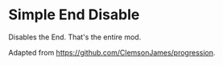 # Simple End Disable

Disables the End. That's the entire mod.

Adapted from https://github.com/ClemsonJames/progression.
